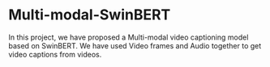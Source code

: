 # Multi-modal-SwinBERT
In this project, we have proposed a Multi-modal video captioning model based on SwinBERT. We have used Video frames and Audio together to get video captions from videos. 
